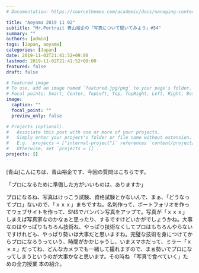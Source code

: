 ```yaml
---
# Documentation: https://sourcethemes.com/academic/docs/managing-content/

title: "Aoyama 2019 11 02"
subtitle: "Mr.Portrait 青山裕企の「写真について聞いてみよう」#54"
summary: ""
authors: [admin]
tags: [Japan, aoyama]
categories: [Japan]
date: 2019-11-02T21:41:52+09:00
lastmod: 2019-11-02T21:41:52+09:00
featured: false
draft: false

# Featured image
# To use, add an image named `featured.jpg/png` to your page's folder.
# Focal points: Smart, Center, TopLeft, Top, TopRight, Left, Right, BottomLeft, Bottom, BottomRight.
image:
  caption: ""
  focal_point: ""
  preview_only: false

# Projects (optional).
#   Associate this post with one or more of your projects.
#   Simply enter your project's folder or file name without extension.
#   E.g. `projects = ["internal-project"]` references `content/project/deep-learning/index.md`.
#   Otherwise, set `projects = []`.
projects: []
---
```


[青山]こんにちは、青山裕企です、今回の質問はこちらです。

「プロになるために準備した方がいいものは、ありますか」

プロになるね、写真はけっこう試験、資格試験とかないんで、まぁ、「どうなってプロ」ないので、「ｘｘｘ」まちですね。名刺作って、ポートフォリオを作ってウェブサイトを作って、SNSでバンバン写真をアップて。写真が「ｘｘｘ」しまえば写真家なのかなぁと思ったり、するですけどいかがでしょうかね。大事なのはやっぱりもちろん技術ね、やっぱり技術なくしてプロはもちろんやらないですけれども、やっぱり勢いは大事だと思いますね。完璧な技術を身につけてからプロになろうっていう、時間がかかじゃうし、いまスマホだって、ミラー「ｘｘｘ」だってね、どんなカメラでも一緒して撮れますので、まぁ勢いでプロになってしまうというのが大事かなと思います。その時ね 「写真で食べていく」ための全力授業 本の紹介。